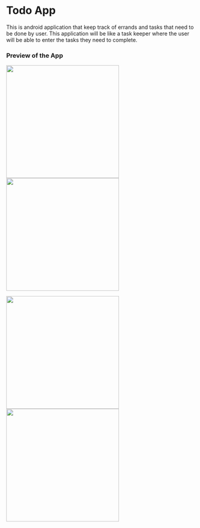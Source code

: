 # Todo App

This is android application that keep track of errands and tasks that need to be done by user. This application will be like a task keeper where the user will be able to enter the tasks they need to complete.
### Preview of the App
<img src ="https://user-images.githubusercontent.com/57716055/119341403-55398b80-bcb1-11eb-8637-37a35844c6b3.jpg" width = "300">    <img src ="https://user-images.githubusercontent.com/57716055/119341833-de50c280-bcb1-11eb-8b45-222f6f7b6cdf.jpg" width ="300"/>

<img src ="https://user-images.githubusercontent.com/57716055/119342586-eeb56d00-bcb2-11eb-9572-edd989f78ea5.jpg" width="300"/>   <img src ="https://user-images.githubusercontent.com/57716055/119342805-3b00ad00-bcb3-11eb-9108-c74cf5727896.jpg" width="300"/>
